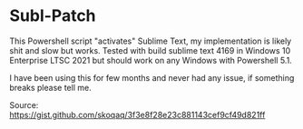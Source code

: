 # Subl-Patch
This Powershell script "activates" Sublime Text, my implementation is likely shit and slow but works.
Tested with build sublime text 4169 in Windows 10 Enterprise LTSC 2021 but should work on any Windows with Powershell 5.1.

I have been using this for few months and never had any issue, if something breaks please tell me.

Source: https://gist.github.com/skoqaq/3f3e8f28e23c881143cef9cf49d821ff

